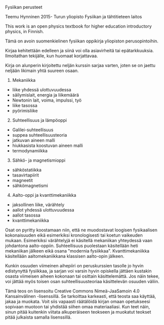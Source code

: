 Fysiikan perusteet

Teemu Hynninen 2015-
Turun yliopisto
Fysiikan ja tähtitieteen laitos


This work is an open physics textbook for higher education
introductory physics, in Finnish.

Tämä on avoin suomenkielinen fysiikan oppikirja yliopiston 
perusopintoihin.

Kirjaa kehitettään edelleen ja siinä voi olla asiavirheitä 
tai epätarkkuuksia.
Ilmoitathan tekijälle, kun huomaat korjattavaa.

Kirja on alunperin kirjoitettu neljän kurssin sarjaa
varten, joten se on jaettu neljään likimain yhtä
suureen osaan. 

1. Mekaniikka
- liike yhdessä ulottuvuudessa
- säilymislait, energia ja liikemäärä
- Newtonin lait, voima, impulssi, työ
- liike tasossa
- pyörimisliike

2. Suhteellisuus ja lämpöoppi
- Galilei-suhteellisuus
- suppea suhteellisuusteoria
- jatkuvan aineen malli
- hiukkasista koostuvan aineen malli
- termodynamiikka

3. Sähkö- ja magnetismioppi
- sähköstatiikka
- tasavirtapiirit
- magneetit
- sähkömagnetismi

4. Aalto-oppi ja kvanttimekaniikka
- jaksollinen liike, värähtely
- aallot yhdessä ulottuvuudessa
- aallot tasossa
- kvanttimekaniikka

Osat on pyritty koostamaan niin, että ne muodostavat
loogisen fysikaalisen kokonaisuuden eikä esimerkiksi 
kronologisesti tai koetun vaikeuden mukaan. 
Esimerkiksi värähtelyjä ei käsitellä mekaniikan yhteydessä 
vaan johdantona aalto-oppiin.
Suhteellisuus puolestaan käsitellään heti mekaniikan
jälkeen eikä osana "modernia fysiikkaa". Kvanttimekaniikka
käsitellään aaltomekaniikkana klassisen aalto-opin
jälkeen.

Kunkin osuuden viimeinen aihepiiri
on peruskurssien tasolle jo hyvin edistynyttä fysiikkaa,
ja sarjan voi varsin hyvin opiskella jättäen kustakin
osasta viimeisen aiheen kokonaan tai osittain käsittelemättä.
Jos näin tekee, voi jättää myös toisen osan suhteellisuusteoriaa
käsittelevän osuuden väliin.

Tämä teos on lisensoitu Creative Commons Nimeä-JaaSamoin 
4.0 Kansainvälinen -lisenssillä.
Se tarkoittaa karkeasti, että teosta saa käyttää, jakaa ja muokata.
Voit siis vapaasti räätälöidä kirjan omaan opetukseesi
sopivaan muotoon tai yhdistää siihen omaa materiaaliasi.
Kun teet näin, sinun pitää kuitenkin viitata alkuperäiseen 
teokseen ja muokatut teokset pitää julkaista samalla lisenssillä.
